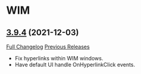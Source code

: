 # WIM

## [3.9.4](https://github.com/Legacy-of-Sylvanaar/wow-instant-messenger/tree/3.9.4) (2021-12-03)
[Full Changelog](https://github.com/Legacy-of-Sylvanaar/wow-instant-messenger/compare/3.9.3...3.9.4) [Previous Releases](https://github.com/Legacy-of-Sylvanaar/wow-instant-messenger/releases)

- Fix hyperlinks within WIM windows.  
- Have default UI handle OnHyperlinkClick events.  
